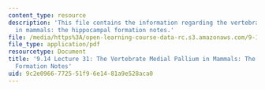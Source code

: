 ```yaml
---
content_type: resource
description: 'This file contains the information regarding the vertebrate medial pallium
  in mammals: the hippocampal formation notes.'
file: /media/https%3A/open-learning-course-data-rc.s3.amazonaws.com/9-14-brain-structure-and-its-origins-spring-2014/9c2e0966772551f96e1481a9e528aca0_MIT9_14S14_Lecture31.pdf
file_type: application/pdf
resourcetype: Document
title: '9.14 Lecture 31: The Vertebrate Medial Pallium in Mammals: The Hippocampal
  Formation Notes'
uid: 9c2e0966-7725-51f9-6e14-81a9e528aca0
---
```

